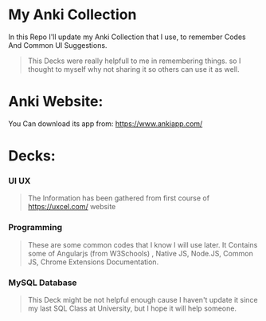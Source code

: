 # My Anki Collection
In this Repo I'll update my Anki Collection that I use, to remember Codes And Common UI Suggestions.
> This Decks were really helpfull to me in remembering things. so I thought to myself why not sharing it so others can use it as well.

# Anki Website: 

You Can download its app from:
https://www.ankiapp.com/

# Decks:


### UI UX

> The Information has been gathered from first course of https://uxcel.com/ website

### Programming

> These are some common codes that I know I will use later. It Contains some of Angularjs (from W3Schools) , Native JS, Node.JS, Common JS, Chrome Extensions Documentation.


### MySQL Database

> This Deck might be not helpful enough cause I haven't update it since my last SQL Class at University, but I hope it will help someone.
